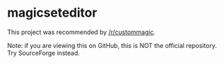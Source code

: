 magicseteditor
==============

This project was recommended by [/r/custommagic](http://www.reddit.com/r/custommagic).

Note: if you are viewing this on GitHub, this is NOT the official repository. Try SourceForge instead.

